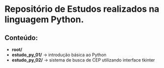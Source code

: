 # Repositório de Estudos realizados na linguagem Python.

## Conteúdo:
- **root/**
 - **estudo_py_01/** -> introdução básica ao Python
 - **estudo_py_02/** -> sistema de busca de CEP utilizando interface tkinter

